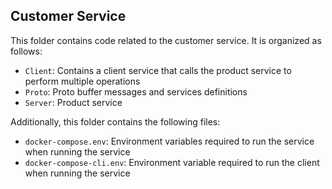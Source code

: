 ## Customer Service

This folder contains code related to the customer service. It is organized as follows:

- `Client`: Contains a client service that calls the product service to perform multiple operations
- `Proto`: Proto buffer messages and services definitions
- `Server`: Product service 

Additionally, this folder contains the following files:

- `docker-compose.env`: Environment variables required to run the service when running the service 
- `docker-compose-cli.env`: Environment variable required to run the client when running the service




